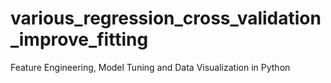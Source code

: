 # various_regression_cross_validation_improve_fitting
Feature Engineering, Model Tuning and Data Visualization in Python
